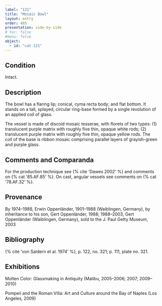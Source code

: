 ```yaml
---
label: "121"
title: "Mosaic Bowl"
layout: entry
order: 405
presentation: side-by-side
# toc: false
#menu: false 
object:
  - id: "cat-121"
---
```


## Condition

Intact.

## Description

The bowl has a flaring lip; conical, cyma recta body; and flat bottom. It stands on a tall, splayed, circular ring-base formed by a single revolution of an applied coil of glass.

The vessel is made of discoid mosaic tesserae, with florets of two types: (1) translucent purple matrix with roughly five thin, opaque white rods; (2) translucent purple matrix with roughly five thin, opaque yellow rods. The coil of the base is ribbon mosaic comprising parallel layers of grayish-green and purple glass.

## Comments and Comparanda

For the production technique see {% cite 'Dawes 2002' %} and comments on {% cat '85.AF.85' %}. On cast, angular vessels see comments on {% cat '78.AF.32' %}.

## Provenance

By 1974–1988, Erwin Oppenländer, 1901–1988 (Waiblingen, Germany), by inheritance to his son, Gert Oppenländer, 1988; 1988–2003, Gert Oppenländer (Waiblingen, Germany), sold to the J. Paul Getty Museum, 2003

## Bibliography

{% cite 'von Saldern et al. 1974' %}, p. 122, no. 321; p. 111, plate no. 321.

## Exhibitions

Molten Color: Glassmaking in Antiquity (Malibu, 2005–2006; 2007; 2009–2010)

Pompeii and the Roman Villa: Art and Culture around the Bay of Naples (Los Angeles, 2009)